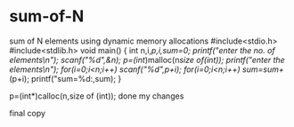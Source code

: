 # sum-of-N
sum of N elements using dynamic memory allocations
#include<stdio.h>
#include<stdlib.h>
void main()
{
int n,i,*p,i,sum=0;
printf("enter the no. of elements\n");
scanf("%d",&n);
p=(int*)malloc(n*size of(int));
printf("enter the elements\n");
for(i=0;i<n;i++)
scanf("%d",p+i);
for(i=0;i<n;i++)
sum=sum+*(p+i);
printf("sum=%d:,sum);
}

p=(int*)calloc(n,size of (int));
done my changes


final copy
